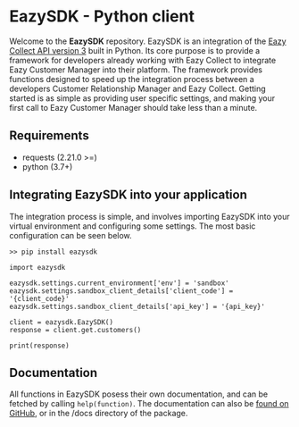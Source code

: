 # EazySDK - Python client
Welcome to the **EazySDK** repository.  EazySDK is an integration of the [Eazy Collect API version 3](https://eazycollectservices.github.io/EazyCollectAPIv3/) built in Python. Its core purpose is to provide a framework for developers already working with Eazy Collect to integrate Eazy Customer Manager into their platform. The framework provides functions designed to speed up the integration process between a developers Customer Relationship Manager and Eazy Collect. Getting started is as simple as providing user specific settings, and making your first call to Eazy Customer Manager should take less than a minute.

## Requirements

 - requests (2.21.0 >=)
 - python (3.7+)

## Integrating EazySDK into your application
The integration process is simple, and involves importing EazySDK into your virtual environment and configuring some settings. The most basic configuration can be seen below.

    >> pip install eazysdk
     
    import eazysdk
     
    eazysdk.settings.current_environment['env'] = 'sandbox'  
    eazysdk.settings.sandbox_client_details['client_code'] = '{client_code}'  
    eazysdk.settings.sandbox_client_details['api_key'] = '{api_key}'
     
    client = eazysdk.EazySDK()
    response = client.get.customers()
    
    print(response)

## Documentation
All functions in EazySDK posess their own documentation, and can be fetched by calling `help(function)`. The documentation can also be [found on GitHub](https://github.com/EazyCollectServices/EazyCollectSDK-Python/tree/local/docs), or in the /docs directory of the package.
